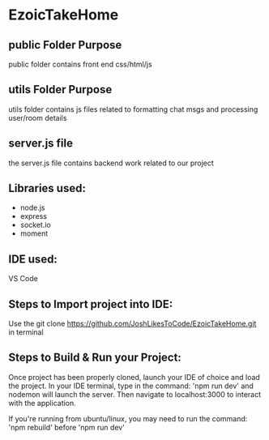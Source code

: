 # EzoicTakeHome

## public Folder Purpose 
public folder contains front end css/html/js

## utils Folder Purpose 
utils folder contains js files related to formatting chat msgs and processing user/room details

## server.js file
the server.js file contains backend work related to our project

## Libraries used:
- node.js
- express
- socket.io
- moment

## IDE used: 
VS Code

## Steps to Import project into IDE:
Use the git clone https://github.com/JoshLikesToCode/EzoicTakeHome.git in terminal

## Steps to Build & Run your Project:
Once project has been properly cloned, launch your IDE of choice and load the project. In your IDE terminal, type in the command: 'npm run dev' and nodemon will launch the server. Then navigate to localhost:3000 to interact with the application.

If you're running from ubuntu/linux, you may need to run the command: 'npm rebuild' before 'npm run dev'

